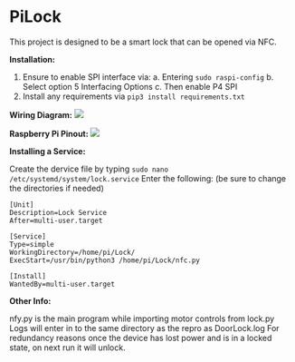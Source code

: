 # PiLock

This project is designed to be a smart lock that can be opened via NFC.

**Installation:**
1.	Ensure to enable SPI interface via:
a.	Entering `sudo raspi-config`
b.	Select option 5 Interfacing Options
c.	Then enable P4 SPI
2.	Install any requirements via `pip3 install requirements.txt`

**Wiring Diagram:**
![]( https://i.imgur.com/529UkLd.png)

**Raspberry Pi Pinout:**
![](https://i.imgur.com/CmKckYw.png)

**Installing a Service:**

Create the dervice file by typing `sudo nano /etc/systemd/system/lock.service`
Enter the following: (be sure to change the directories if needed)
```
[Unit]
Description=Lock Service
After=multi-user.target

[Service]
Type=simple
WorkingDirectory=/home/pi/Lock/
ExecStart=/usr/bin/python3 /home/pi/Lock/nfc.py

[Install]
WantedBy=multi-user.target
```
**Other Info:**

nfy.py is the main program while importing motor controls from lock.py
Logs will enter in to the same directory as the repro as DoorLock.log
For redundancy reasons once the device has lost power and is in a locked state, on next run it will unlock.

